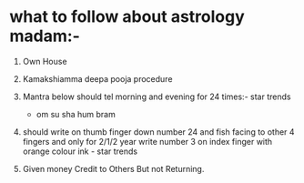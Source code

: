 # what to follow about astrology madam:-

1. Own House

2. Kamakshiamma deepa pooja procedure

3. Mantra below should tel morning and evening for 24 times:- star trends 

   * om su sha hum bram 

4. should write on thumb finger down number 24 and fish facing to other 4 fingers and only for 2/1/2 year write number 3 on index finger with orange colour ink - star trends 

5. Given money Credit to Others But not Returning.
